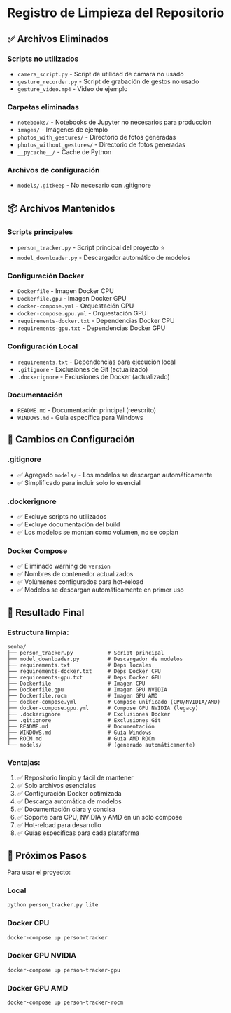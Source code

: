 # Registro de Limpieza del Repositorio

## ✅ Archivos Eliminados

### Scripts no utilizados
- `camera_script.py` - Script de utilidad de cámara no usado
- `gesture_recorder.py` - Script de grabación de gestos no usado
- `gesture_video.mp4` - Video de ejemplo

### Carpetas eliminadas
- `notebooks/` - Notebooks de Jupyter no necesarios para producción
- `images/` - Imágenes de ejemplo
- `photos_with_gestures/` - Directorio de fotos generadas
- `photos_without_gestures/` - Directorio de fotos generadas
- `__pycache__/` - Cache de Python

### Archivos de configuración
- `models/.gitkeep` - No necesario con .gitignore

## 📦 Archivos Mantenidos

### Scripts principales
- `person_tracker.py` - Script principal del proyecto ⭐
- `model_downloader.py` - Descargador automático de modelos

### Configuración Docker
- `Dockerfile` - Imagen Docker CPU
- `Dockerfile.gpu` - Imagen Docker GPU  
- `docker-compose.yml` - Orquestación CPU
- `docker-compose.gpu.yml` - Orquestación GPU
- `requirements-docker.txt` - Dependencias Docker CPU
- `requirements-gpu.txt` - Dependencias Docker GPU

### Configuración Local
- `requirements.txt` - Dependencias para ejecución local
- `.gitignore` - Exclusiones de Git (actualizado)
- `.dockerignore` - Exclusiones de Docker (actualizado)

### Documentación
- `README.md` - Documentación principal (reescrito)
- `WINDOWS.md` - Guía específica para Windows

## 🎯 Cambios en Configuración

### .gitignore
- ✅ Agregado `models/` - Los modelos se descargan automáticamente
- ✅ Simplificado para incluir solo lo esencial

### .dockerignore
- ✅ Excluye scripts no utilizados
- ✅ Excluye documentación del build
- ✅ Los modelos se montan como volumen, no se copian

### Docker Compose
- ✅ Eliminado warning de `version`
- ✅ Nombres de contenedor actualizados
- ✅ Volúmenes configurados para hot-reload
- ✅ Modelos se descargan automáticamente en primer uso

## 🚀 Resultado Final

### Estructura limpia:
```
senha/
├── person_tracker.py           # Script principal
├── model_downloader.py         # Descargador de modelos
├── requirements.txt            # Deps locales
├── requirements-docker.txt     # Deps Docker CPU
├── requirements-gpu.txt        # Deps Docker GPU
├── Dockerfile                  # Imagen CPU
├── Dockerfile.gpu              # Imagen GPU NVIDIA
├── Dockerfile.rocm             # Imagen GPU AMD
├── docker-compose.yml          # Compose unificado (CPU/NVIDIA/AMD)
├── docker-compose.gpu.yml      # Compose GPU NVIDIA (legacy)
├── .dockerignore               # Exclusiones Docker
├── .gitignore                  # Exclusiones Git
├── README.md                   # Documentación
├── WINDOWS.md                  # Guía Windows
├── ROCM.md                     # Guía AMD ROCm
└── models/                     # (generado automáticamente)
```

### Ventajas:
1. ✅ Repositorio limpio y fácil de mantener
2. ✅ Solo archivos esenciales
3. ✅ Configuración Docker optimizada
4. ✅ Descarga automática de modelos
5. ✅ Documentación clara y concisa
6. ✅ Soporte para CPU, NVIDIA y AMD en un solo compose
7. ✅ Hot-reload para desarrollo
8. ✅ Guías específicas para cada plataforma

## 📝 Próximos Pasos

Para usar el proyecto:

### Local
```bash
python person_tracker.py lite
```

### Docker CPU
```bash
docker-compose up person-tracker
```

### Docker GPU NVIDIA
```bash
docker-compose up person-tracker-gpu
```

### Docker GPU AMD
```bash
docker-compose up person-tracker-rocm
```

